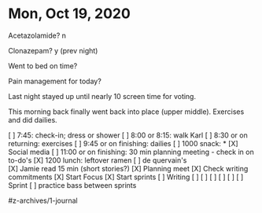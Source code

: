 # Mon, Oct 19, 2020
Acetazolamide? n

Clonazepam? y
(prev night)

Went to bed on time? 

Pain management for today?


Last night stayed up until nearly 10 screen time for voting. 

This morning back finally went back into place (upper middle). Exercises and did dailies. 

[ ] 7:45: check-in; dress or shower
[ ] 8:00 or 8:15: walk Karl
[ ] 8:30 or on returning: exercises
[ ] 9:45 or on finishing: dailies
[ ] 1000 snack: *
[X] Social media
[ ] 11:00 or on finishing: 30 min planning meeting - check in on to-do's
[X] 1200 lunch: leftover ramen
[ ] de quervain's	
[X] Jamie read 15 min (short stories?)
[X] Planning meet
[X] Check writing commitments
[X] Start Focus
[X] Start sprints
[ ] Writing
	[ ] [ ] [ ] [ ] [ ] [ ] Sprint
[ ] practice bass between sprints


#z-archives/1-journal